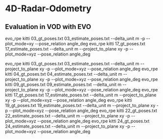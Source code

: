 # 4D-Radar-Odometry

## Evaluation in VOD with EVO

evo_rpe kitti 03_gt_poses.txt 03_estimate_poses.txt --delta_unit m -p --plot_mode=xy --pose_relation angle_deg
evo_rpe kitti 17_gt_poses.txt 17_estimate_poses.txt --delta_unit m --project_to_plane xy -p --plot_mode=xyz  --pose_relation angle_deg

evo_rpe kitti 03_gt_poses.txt 03_estimate_poses.txt --delta_unit m --project_to_plane xy -p --plot_mode=xyz  --pose_relation angle_deg
evo_rpe kitti 04_gt_poses.txt 04_estimate_poses.txt --delta_unit m --project_to_plane xy -p --plot_mode=xyz  --pose_relation angle_deg
evo_rpe kitti 09_gt_poses.txt 09_estimate_poses.txt --delta_unit m --project_to_plane xy -p --plot_mode=xyz  --pose_relation angle_deg
evo_rpe kitti 17_gt_poses.txt 17_estimate_poses.txt --delta_unit m --project_to_plane xy -p --plot_mode=xyz  --pose_relation angle_deg
evo_rpe kitti 19_gt_poses.txt 19_estimate_poses.txt --delta_unit m --project_to_plane xy -p --plot_mode=xyz  --pose_relation angle_deg
evo_rpe kitti 22_gt_poses.txt 22_estimate_poses.txt --delta_unit m --project_to_plane xy -p --plot_mode=xyz  --pose_relation angle_deg
evo_rpe kitti 24_gt_poses.txt 24_estimate_poses.txt --delta_unit m --project_to_plane xy -p --plot_mode=xyz  --pose_relation angle_deg

